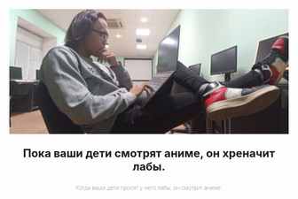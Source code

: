 <picture>
  <img alt="Пока ваши дети смотрят аниме, он хреначит лабы." src="jpg.jpg">
</picture>

<p style="text-align: center; color:wight;font-weight:700;font-size:20px"">Пока ваши дети смотрят аниме, он хреначит лабы.</p>
<p style="text-align: center; color:wight;font-weight:1;font-size:10px"">Когда ваши дети просят у него лабы, он смотрит аниме.</p>